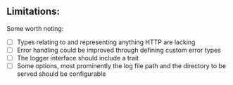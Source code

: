 ## Limitations:

Some worth noting:

- [ ] Types relating to and representing anything HTTP are lacking
- [ ] Error handling could be improved through defining custom error types
- [ ] The logger interface should include a trait 
- [ ] Some options, most prominently the log file path and the directory to
      be served should be configurable
